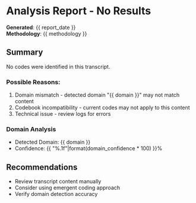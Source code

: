 # Analysis Report - No Results

**Generated**: {{ report_date }}  
**Methodology**: {{ methodology }}

## Summary

No codes were identified in this transcript.

### Possible Reasons:
1. Domain mismatch - detected domain "{{ domain }}" may not match content
2. Codebook incompatibility - current codes may not apply to this content  
3. Technical issue - review logs for errors

### Domain Analysis
- Detected Domain: {{ domain }}
- Confidence: {{ "%.1f"|format(domain_confidence * 100) }}%

## Recommendations
- Review transcript content manually
- Consider using emergent coding approach
- Verify domain detection accuracy
